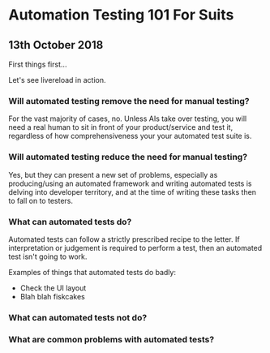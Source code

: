 Automation Testing 101 For Suits
================================

13th October 2018
-----------------

First things first...

Let's see livereload in action.

### Will automated testing remove the need for manual testing?

For the vast majority of cases, no. Unless AIs take over testing, you will need a real human to sit in front of your product/service and test it, regardless of how comprehensiveness your your automated test suite is.

### Will automated testing reduce the need for manual testing?

Yes, but they can present a new set of problems, especially as producing/using an automated framework and writing automated tests is delving into developer territory, and at the time of writing these tasks then to fall on to testers.


### What can automated tests do?

Automated tests can follow a strictly prescribed recipe to the letter. If interpretation or judgement is required to perform a test, then an automated test isn't going to work.

Examples of things that automated tests do badly:

+ Check the UI layout
+ Blah blah fiskcakes

### What can automated tests not do?
### What are common problems with automated tests?
